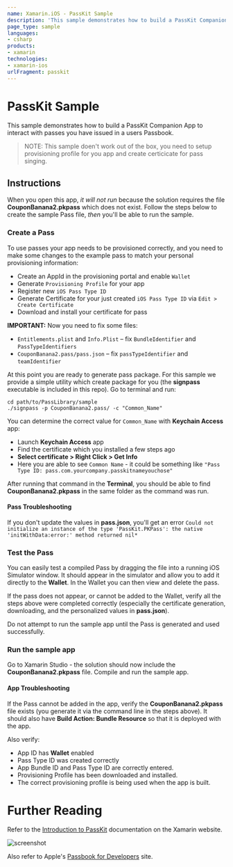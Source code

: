 ```yaml
---
name: Xamarin.iOS - PassKit Sample
description: 'This sample demonstrates how to build a PassKit Companion App to interact with passes you have issued in a users Passbook. >NOTE: This sample...'
page_type: sample
languages:
- csharp
products:
- xamarin
technologies:
- xamarin-ios
urlFragment: passkit
---
```

# PassKit Sample

This sample demonstrates how to build a PassKit Companion App to interact with passes you have issued in a users Passbook.

>NOTE: This sample doen't work out of the box, you need to setup provisioning profile for you app and create certicicate for pass singing.


## Instructions

When you open this app, _it will not run_ because the solution requires the file **CouponBanana2.pkpass** which does not exist. Follow the steps below to create the sample Pass file, _then_ you'll be able to run the sample.

### Create a Pass

To use passes your app needs to be provisioned correctly, and you need to make some changes to the example pass to match your personal provisioning information:

* Create an AppId in the provisioning portal and enable `Wallet`
* Generate `Provisioning Profile` for your app
* Register new `iOS Pass Type ID`
* Generate Certificate for your just created `iOS Pass Type ID` via `Edit > Create Certificate`
* Download and install your certificate for pass

**IMPORTANT:** Now you need to fix some files:  
* `Entitlements.plist` and `Info.Plist` – fix `BundleIdentifier` and `PassTypeIdentifiers`
* `CouponBanana2.pass/pass.json` – fix `passTypeIdentifier` and `teamIdentifier`

At this point you are ready to generate pass package. For this sample we provide a simple utility which create package for you (the **signpass** executable is included in this repo). Go to terminal and run:

```
cd path/to/PassLibrary/sample
./signpass -p CouponBanana2.pass/ -c "Common_Name"
```

You can determine the correct value for `Common_Name` with **Keychain Access** app:

* Launch **Keychain Access** app
* Find the certificate which you installed a few steps ago
* **Select certificate > Right Click > Get Info**
* Here you are able to see `Common Name` - it could be something like `"Pass Type ID: pass.com.yourcompany.passkitnameyouchose"`

After running that command in the **Terminal**, you should be able to find **CouponBanana2.pkpass** in the same folder as the command was run. 

#### Pass Troubleshooting

If you don't update the values in **pass.json**, you'll get an error 
`Could not initialize an instance of the type 'PassKit.PKPass': the native 'initWithData:error:' method returned nil*`

### Test the Pass

You can easily test a compiled Pass by dragging the file into a running iOS Simulator window. It should appear in the simulator and allow you to add it directly to the **Wallet**. In the Wallet you can then view and delete the pass.

If the pass does not appear, or cannot be added to the Wallet, verify all the steps above were completed correctly (especially the certificate generation, downloading, and the personalized values in **pass.json**).

Do not attempt to run the sample app until the Pass is generated and used successfully.

### Run the sample app

Go to Xamarin Studio - the solution should now include the **CouponBanana2.pkpass** file. Compile and run the sample app.

#### App Troubleshooting

If the Pass cannot be added in the app, verify the **CouponBanana2.pkpass** file exists (you generate it via the command line in the steps above). It should also have **Build Action: Bundle Resource** so that it is deployed with the app.

Also verify:
- App ID has **Wallet** enabled
- Pass Type ID was created correctly
- App Bundle ID and Pass Type ID are correctly entered.
- Provisioning Profile has been downloaded and installed.
- The correct provisioning profile is being used when the app is built.

# Further Reading

Refer to the [Introduction to PassKit](http://docs.xamarin.com/ios/tutorials/Introduction_to_PassKit) documentation on the Xamarin website.

![screenshot](https://github.com/xamarin/monotouch-samples/raw/master/PassKit/Screenshots/01-PassLibrary.png "PassLibrary")

Also refer to Apple's [Passbook for Developers](https://developer.apple.com/passbook/) site.
